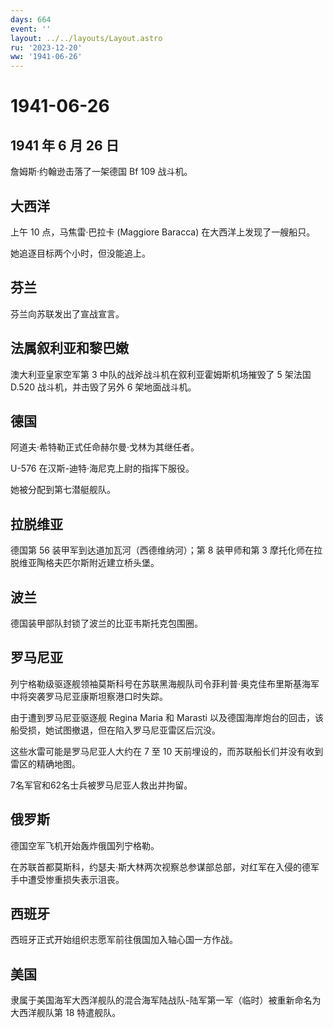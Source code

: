 ```yaml
---
days: 664
event: ''
layout: ../../layouts/Layout.astro
ru: '2023-12-20'
ww: '1941-06-26'
---
```


# 1941-06-26

## 1941 年 6 月 26 日

詹姆斯·约翰逊击落了一架德国 Bf 109 战斗机。

## 大西洋

上午 10 点，马焦雷·巴拉卡 (Maggiore Baracca) 在大西洋上发现了一艘船只。

她追逐目标两个小时，但没能追上。

## 芬兰

芬兰向苏联发出了宣战宣言。

## 法属叙利亚和黎巴嫩

澳大利亚皇家空军第 3 中队的战斧战斗机在叙利亚霍姆斯机场摧毁了 5 架法国
D.520 战斗机，并击毁了另外 6 架地面战斗机。

## 德国

阿道夫·希特勒正式任命赫尔曼·戈林为其继任者。

U-576 在汉斯-迪特·海尼克上尉的指挥下服役。

她被分配到第七潜艇舰队。

## 拉脱维亚

德国第 56 装甲军到达道加瓦河（西德维纳河）；第 8 装甲师和第 3
摩托化师在拉脱维亚陶格夫匹尔斯附近建立桥头堡。

## 波兰

德国装甲部队封锁了波兰的比亚韦斯托克包围圈。

## 罗马尼亚

列宁格勒级驱逐舰领袖莫斯科号在苏联黑海舰队司令菲利普·奥克佳布里斯基海军中将突袭罗马尼亚康斯坦察港口时失踪。

由于遭到罗马尼亚驱逐舰 Regina Maria 和 Marasti
以及德国海岸炮台的回击，该船受损，她试图撤退，但在陷入罗马尼亚雷区后沉没。

这些水雷可能是罗马尼亚人大约在 7 至 10
天前埋设的，而苏联船长们并没有收到雷区的精确地图。

7名军官和62名士兵被罗马尼亚人救出并拘留。

## 俄罗斯

德国空军飞机开始轰炸俄国列宁格勒。

在苏联首都莫斯科，约瑟夫·斯大林两次视察总参谋部总部，对红军在入侵的德军手中遭受惨重损失表示沮丧。

## 西班牙

西班牙正式开始组织志愿军前往俄国加入轴心国一方作战。

## 美国

隶属于美国海军大西洋舰队的混合海军陆战队-陆军第一军（临时）被重新命名为大西洋舰队第
18 特遣舰队。